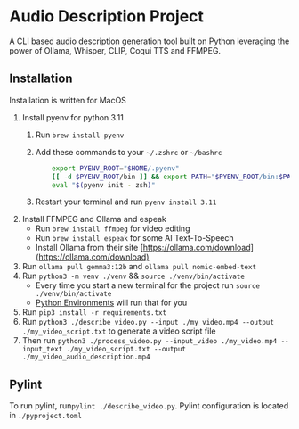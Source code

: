 # Audio Description Project

A CLI based audio description generation tool built on Python leveraging the power of Ollama, Whisper, CLIP, Coqui TTS and FFMPEG.

## Installation

Installation is written for MacOS

1. Install pyenv for python 3.11
    1. Run `brew install pyenv`
    2. Add these commands to your `~/.zshrc` or `~/bashrc`

        ```BASH
            export PYENV_ROOT="$HOME/.pyenv"
            [[ -d $PYENV_ROOT/bin ]] && export PATH="$PYENV_ROOT/bin:$PATH"
            eval "$(pyenv init - zsh)"
        ```

    3. Restart your terminal and run `pyenv install 3.11`
2. Install FFMPEG and Ollama and espeak
    - Run `brew install ffmpeg` for video editing
    - Run `brew install espeak` for some AI Text-To-Speech
    - Install Ollama from their site [https://ollama.com/download](https://ollama.com/download)
3. Run `ollama pull gemma3:12b` and `ollama pull nomic-embed-text`
4. Run `python3 -m venv ./venv` && `source ./venv/bin/activate`
    - Every time you start a new terminal for the project run `source ./venv/bin/activate`
    - [Python Environments](https://marketplace.visualstudio.com/items?itemName=ms-python.vscode-python-envs) will run that for you
5. Run `pip3 install -r requirements.txt`
6. Run `python3 ./describe_video.py --input ./my_video.mp4 --output ./my_video_script.txt` to generate a video script file
7. Then run `python3 ./process_video.py --input_video ./my_video.mp4 --input_text ./my_video_script.txt --output ./my_video_audio_description.mp4`

## Pylint

To run pylint, run`pylint ./describe_video.py`. Pylint configuration is located in `./pyproject.toml`
